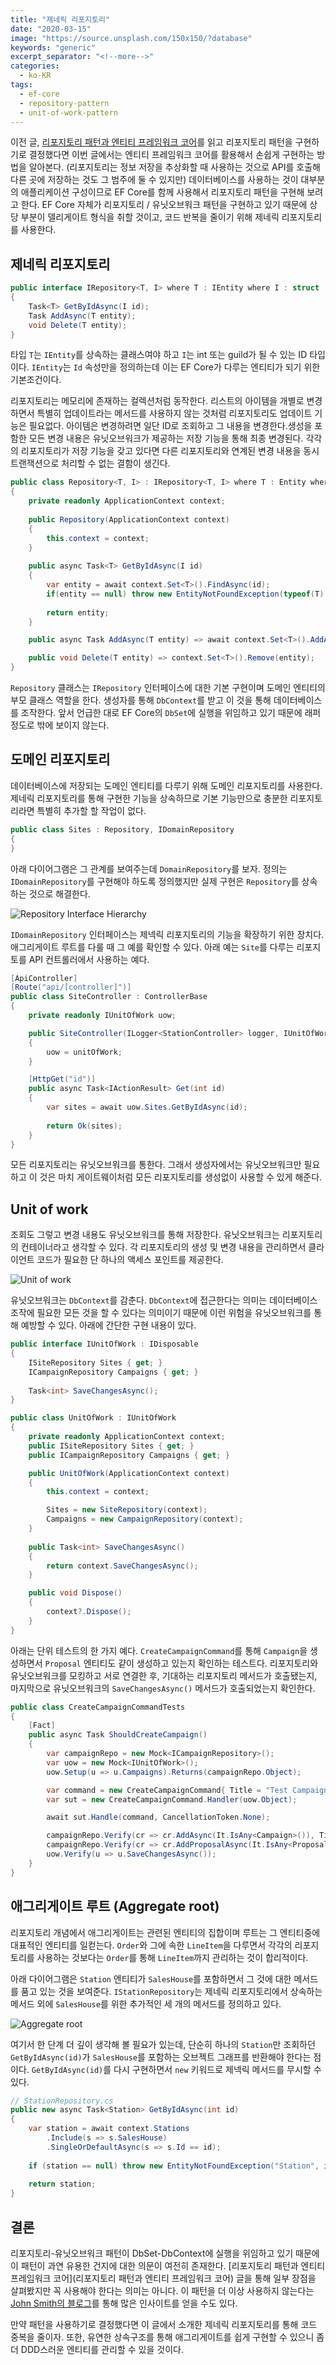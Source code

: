 ```yaml
---
title: "제네릭 리포지토리"
date: "2020-03-15"
image: "https://source.unsplash.com/150x150/?database"
keywords: "generic"
excerpt_separator: "<!--more-->"
categories:
  - ko-KR
tags:
  - ef-core
  - repository-pattern
  - unit-of-work-pattern
---
```

이전 글, [리포지토리 패턴과 엔티티 프레임워크 코어](/리포지토리-패턴)를 읽고 리포지토리 패턴을 구현하기로 결정했다면 이번 글에서는 엔티티 프레임워크 코어를 활용해서 손쉽게 구현하는 방법을 알아본다. (리포지토리는 정보 저장을 추상화할 때 사용하는 것으로 API를 호출해 다른 곳에 저장하는 것도 그 범주에 둘 수 있지만) 데이터베이스를 사용하는 것이 대부분의 애플리케이션 구성이므로 EF Core를 함께 사용해서 리포지토리 패턴을 구현해 보려고 한다. EF Core 자체가 리포지토리 / 유닛오브워크 패턴을 구현하고 있기 때문에 상당 부분이 델리게이트 형식을 취할 것이고, 코드 반복을 줄이기 위해 제네릭 리포지토리를 사용한다.
<!--more-->

## 제네릭 리포지토리

```csharp
public interface IRepository<T, I> where T : IEntity where I : struct
{
    Task<T> GetByIdAsync(I id);
    Task AddAsync(T entity);
    void Delete(T entity);
}
```

타입 `T`는 `IEntity`를 상속하는 클래스여야 하고 `I`는 int 또는 guild가 될 수 있는 ID 타입이다. `IEntity`는 `Id` 속성만을 정의하는데 이는 EF Core가 다루는 엔티티가 되기 위한 기본조건이다.

리포지토리는 메모리에 존재하는 컬렉션처럼 동작한다. 리스트의 아이템을 개별로 변경하면서 특별히 업데이트라는 메서드를 사용하지 않는 것처럼 리포지토리도 업데이트 기능은 필요없다. 아이템은 변경하려면 일단 ID로 조회하고 그 내용을 변경한다.생성을 포함한 모든 변경 내용은 유닛오브워크가 제공하는 저장 기능을 통해 최종 변경된다. 각각의 리포지토리가 저장 기능을 갖고 있다면 다른 리포지토리와 연계된 변경 내용을 동시 트랜잭션으로 처리할 수 없는 결함이 생긴다.

```csharp
public class Repository<T, I> : IRepository<T, I> where T : Entity where I : struct
{
    private readonly ApplicationContext context;
    
    public Repository(ApplicationContext context)
    {
        this.context = context;
    }
    
    public async Task<T> GetByIdAsync(I id)
    {
        var entity = await context.Set<T>().FindAsync(id);
        if(entity == null) throw new EntityNotFoundException(typeof(T).Name, id);
        
        return entity;
    }

    public async Task AddAsync(T entity) => await context.Set<T>().AddAsync(entity);

    public void Delete(T entity) => context.Set<T>().Remove(entity);
}
```

`Repository` 클래스는 `IRepository` 인터페이스에 대한 기본 구현이며 도메인 엔티티의 부모 클래스 역할을 한다. 생성자를 통해 `DbContext`를 받고 이 것을 통해 데이터베이스를 조작한다. 앞서 언급한 대로 EF Core의 `DbSet`에 실행을 위임하고 있기 때문에 래퍼정도로 밖에 보이지 않는다. 

## 도메인 리포지토리

데이터베이스에 저장되는 도메인 엔티티를 다루기 위해 도메인 리포지토리를 사용한다. 제네릭 리포지토리를 통해 구현한 기능을 상속하므로 기본 기능만으로 충분한 리포지토리라면 특별히 추가할 할 작업이 없다.

```csharp
public class Sites : Repository, IDomainRepository
{
}
```

 아래 다이어그램은 그 관계를 보여주는데 `DomainRepository`를 보자. 정의는 `IDomainRepository`를 구현해야 하도록 정의했지만 실제 구현은 `Repository`를 상속하는 것으로 해결한다.

![Repository Interface Hierarchy](../images/repository-pattern/repository-inheritance-hierarchy.png)

`IDomainRepository` 인터페이스는 제넥릭 리포지토리의 기능을 확장하기 위한 장치다. 애그리게이트 루트를 다룰 때 그 예를 확인할 수 있다. 아래 예는 `Site`를 다루는 리포지토를 API 컨트롤러에서 사용하는 예다.

```csharp
[ApiController]
[Route("api/[controller]")]
public class SiteController : ControllerBase
{
    private readonly IUnitOfWork uow;

    public SiteController(ILogger<StationController> logger, IUnitOfWork unitOfWork)
    {
        uow = unitOfWork;
    }

    [HttpGet("id")]
    public async Task<IActionResult> Get(int id)
    {
        var sites = await uow.Sites.GetByIdAsync(id);
        
        return Ok(sites);
    }
}
```

모든 리포지토리는 유닛오브워크를 통한다. 그래서 생성자에서는 유닛오브워크만 필요하고 이 것은 마치 게이트웨이처럼 모든 리포지토리를 생성없이 사용할 수 있게 해준다.

## Unit of work

조회도 그렇고 변경 내용도 유닛오브워크를 통해 저장한다. 유닛오브워크는 리포지토리의 컨테이너라고 생각할 수 있다. 각 리포지토리의 생성 및 변경 내용을 관리하면서 클라이언트 코드가 필요한 단 하나의 액세스 포인트를 제공한다. 

![Unit of work](../images/repository-pattern/unit-of-work.png)

유닛오브워크는 `DbContext`를 감춘다. `DbContext`에 접근한다는 의미는 데이터베이스 조작에 필요한 모든 것을 할 수 있다는 의미이기 때문에 이런 위험을 유닛오브워크를 통해 예방할 수 있다. 아래에 간단한 구현 내용이 있다.

```csharp
public interface IUnitOfWork : IDisposable
{
    ISiteRepository Sites { get; }
    ICampaignRepository Campaigns { get; }
    
    Task<int> SaveChangesAsync();
}

public class UnitOfWork : IUnitOfWork
{
    private readonly ApplicationContext context;
    public ISiteRepository Sites { get; }
    public ICampaignRepository Campaigns { get; }

    public UnitOfWork(ApplicationContext context)
    {
        this.context = context;

        Sites = new SiteRepository(context);
        Campaigns = new CampaignRepository(context);
    }
    
    public Task<int> SaveChangesAsync()
    {
        return context.SaveChangesAsync();
    }

    public void Dispose()
    {
        context?.Dispose();
    }
}
```

아래는 단위 테스트의 한 가지 예다. `CreateCampaignCommand`를 통해 `Campaign`을 생성하면서 `Proposal` 엔티티도 걑이 생성하고 있는지 확인하는 테스트다. 리포지토리와 유닛오브워크를 모킹하고 서로 연결한 후, 기대하는 리포지토리 메서드가 호출됐는지, 마지막으로 유닛오브워크의 `SaveChangesAsync()` 메서드가 호출되었는지 확인한다.

```csharp
public class CreateCampaignCommandTests
{
    [Fact]
    public async Task ShouldCreateCampaign()
    {
        var campaignRepo = new Mock<ICampaignRepository>();
        var uow = new Mock<IUnitOfWork>();
        uow.Setup(u => u.Campaigns).Returns(campaignRepo.Object);

        var command = new CreateCampaignCommand{ Title = "Test Campaign"};
        var sut = new CreateCampaignCommand.Handler(uow.Object);

        await sut.Handle(command, CancellationToken.None);

        campaignRepo.Verify(cr => cr.AddAsync(It.IsAny<Campaign>()), Times.Once);
        campaignRepo.Verify(cr => cr.AddProposalAsync(It.IsAny<Proposal>()), Times.Once());
        uow.Verify(u => u.SaveChangesAsync());
    }
}
```

## 애그리게이트 루트 (Aggregate root)

리포지토리 개념에서 애그리게이트는 관련된 엔티티의 집합이며 루트는 그 엔티티중에 대표적인 엔티티를 일컫는다. `Order`와 그에 속한 `LineItem`을 다루면서 각각의 리포지토리를 사용하는 것보다는 `Order`를 통해 `LineItem`까지 관리하는 것이 합리적이다.

아래 다이어그램은 `Station` 엔티티가 `SalesHouse`를 포함하면서 그 것에 대한 메서드를 품고 있는 것을 보여준다. `IStationRepository`는 제네릭 리포지토리에서 상속하는 메서드 외에 `SalesHouse`를 위한 추가적인 세 개의 메서드를 정의하고 있다.

![Aggregate root](../images/repository-pattern/aggregate-root.png)

여기서 한 단계 더 깊이 생각해 볼 필요가 있는데, 단순히 하나의 `Station`만 조회하던 `GetByIdAsync(id)`가 `SalesHouse`를 포함하는 오브젝트 그래프를 반환해야 한다는 점이다. `GetByIdAsync(id)`를 다시 구현하면서 `new` 키워드로 제넥릭 메서드를 무시할 수 있다.

```csharp
// StationRepository.cs
public new async Task<Station> GetByIdAsync(int id)
{
    var station = await context.Stations
        .Include(s => s.SalesHouse)
        .SingleOrDefaultAsync(s => s.Id == id);
    
    if (station == null) throw new EntityNotFoundException("Station", id);
    
    return station;
}
```

## 결론

리포지토리-유닛오브워크 패턴이 DbSet-DbContext에 실행을 위임하고 있기 때문에 이 패턴이 과연 유용한 건지에 대한 의문이 여전히 존재한다. [리포지토리 패턴과 엔티티 프레임워크 코어](리포지토리 패턴과 엔티티 프레임워크 코어) 글을 통해 일부 장점을 살펴봤지만 꼭 사용해야 한다는 의미는 아니다. 이 패턴을 더 이상 사용하지 않는다는 [John Smith의 블로그](https://www.thereformedprogrammer.net/)를 통해 많은 인사이트를 얻을 수도 있다.

만약 패턴을 사용하기로 결정했다면 이 글에서 소개한 제네릭 리포지토리를 통해 코드 중복을 줄이자. 또한, 유연한 상속구조를 통해 애그리게이트를 쉽게 구현할 수 있으니 좀더 DDD스러운 엔티티를 관리할 수 있을 것이다.